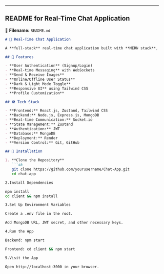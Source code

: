 
---

## **README for Real-Time Chat Application**  
📌 **Filename:** `README.md`  

```md
# 💬 Real-Time Chat Application

A **full-stack** real-time chat application built with **MERN stack**, WebSockets, and Zustand for state management.

## 🚀 Features

- **User Authentication** (Signup/Login)
- **Real-time Messaging** with WebSockets
- **Send & Receive Images**
- **Online/Offline User Status**
- **Dark & Light Mode Toggle**
- **Responsive UI** using Tailwind CSS
- **Profile Customization**

## 🛠️ Tech Stack

- **Frontend:** React.js, Zustand, Tailwind CSS
- **Backend:** Node.js, Express.js, MongoDB
- **Real-time Communication:** Socket.io
- **State Management:** Zustand
- **Authentication:** JWT
- **Database:** MongoDB
- **Deployment:** Render
- **Version Control:** Git, GitHub

## 📌 Installation

1. **Clone the Repository**
   ```sh
   git clone https://github.com/yourusername/Chat-App.git
   cd chat-app

2.Install Dependencies

npm install
cd client && npm install

3.Set Up Environment Variables

Create a .env file in the root.

Add MongoDB URL, JWT secret, and other necessary keys.

4.Run the App

Backend: npm start

Frontend: cd client && npm start

5.Visit the App

Open http://localhost:3000 in your browser.
